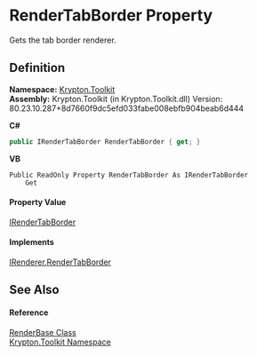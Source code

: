 # RenderTabBorder Property


Gets the tab border renderer.



## Definition
**Namespace:** <a href="79d2eac2-21f4-54ff-7552-b20c33c30600.md">Krypton.Toolkit</a>  
**Assembly:** Krypton.Toolkit (in Krypton.Toolkit.dll) Version: 80.23.10.287+8d7660f9dc5efd033fabe008ebfb904beab6d444

**C#**
``` C#
public IRenderTabBorder RenderTabBorder { get; }
```
**VB**
``` VB
Public ReadOnly Property RenderTabBorder As IRenderTabBorder
	Get
```



#### Property Value
<a href="cb45b413-e362-8b0d-6767-1a91a2d55d4c.md">IRenderTabBorder</a>

#### Implements
<a href="6655ef73-5db4-c25e-5c7b-2dda7222cc64.md">IRenderer.RenderTabBorder</a>  


## See Also


#### Reference
<a href="6cc5032c-8089-e880-78ad-3a805f7bd344.md">RenderBase Class</a>  
<a href="79d2eac2-21f4-54ff-7552-b20c33c30600.md">Krypton.Toolkit Namespace</a>  
